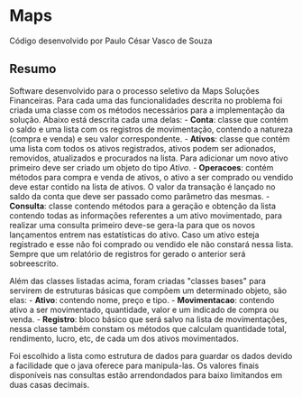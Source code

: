 # Maps

Código desenvolvido por Paulo César Vasco de Souza

## Resumo
Software desenvolvido para o processo seletivo da Maps Soluções Financeiras.
Para cada uma das funcionalidades descrita no problema foi criada uma classe com os métodos necessários para a implementação da solução. Abaixo está descrita cada uma delas:
    - **Conta**: classe que contém o saldo e uma lista com os registros de movimentação, contendo a natureza (compra e venda) e seu valor correspondente.
    - **Ativos**: classe que contém uma lista com todos os ativos registrados, ativos podem ser adionados, removidos, atualizados e procurados na lista. Para adicionar um novo ativo primeiro deve ser criado um objeto do tipo *Ativo*.
    - **Operacoes**: contém métodos para compra e venda de ativos, o ativo a ser comprado ou vendido deve estar contido na lista de ativos. O valor da transação é lançado no saldo da conta que deve ser passado como parâmetro das mesmas.
    - **Consulta**: classe contendo métodos para a geração e obtenção da lista contendo todas as informações referentes a um ativo movimentado, para realizar uma consulta primeiro deve-se gera-la para que os novos lançamentos entrem nas estatísticas do ativo. Caso um ativo esteja registrado e esse não foi comprado ou vendido ele não constará nessa lista. Sempre que um relatório de registros for gerado o anterior será sobreescrito.

Além das classes listadas acima, foram criadas "classes bases" para servirem de estruturas básicas que compõem um determinado objeto, são elas:
    - **Ativo**: contendo nome, preço e tipo.
    - **Movimentacao**: contendo ativo a ser movimentado, quantidade, valor e um indicado de compra ou venda.
    - **Registro**: bloco básico que será salvo na lista de movimentações, nessa classe também constam os métodos que calculam quantidade total, rendimento, lucro, etc, de cada um dos ativos movimentados.

Foi escolhido a lista como estrutura de dados para guardar os dados devido a facilidade que o java oferece para manipula-las. Os valores finais disponíveis nas consultas estão arrendondados para baixo limitandos em duas casas decimais.
